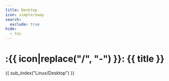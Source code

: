```yaml
---
title: Desktop
icon: simple/sway
search:
  exclude: true
hide:
  - toc
---
```


# :{{ icon|replace("/", "-") }}: {{ title }}

{{ sub_index("Linux/Desktop") }}
